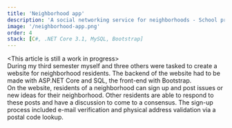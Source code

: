 ```yaml
---
title: 'Neighborhood app'
description: 'A social networking service for neighborhoods - School project'
image: '/neighborhood-app.png'
order: 4
stack: [C#, .NET Core 3.1, MySQL, Bootstrap]
---
```


\<This article is still a work in progress>  
During my third semester myself and three others were tasked to create a website for neighborhood residents. The backend of the website had to be made with ASP.NET Core and SQL, the front-end with Bootstrap.  
On the website, residents of a neighborhood can sign up and post issues or new ideas for their neighborhood. Other residents are able to respond to these posts and have a discussion to come to a consensus. The sign-up process included e-mail verification and physical address validation via a postal code lookup.
